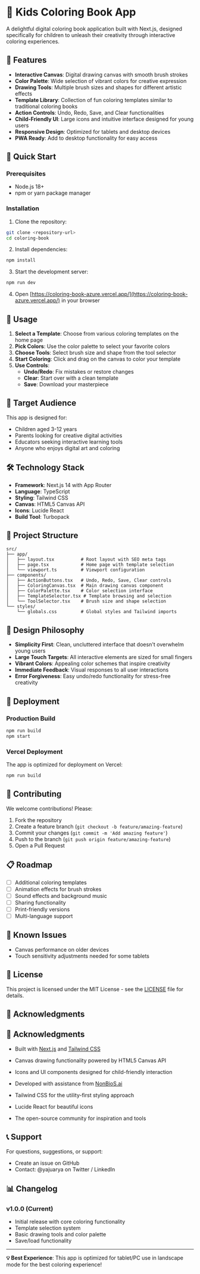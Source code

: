 # 🎨 Kids Coloring Book App

A delightful digital coloring book application built with Next.js, designed specifically for children to unleash their creativity through interactive coloring experiences.

## 🌟 Features

- **Interactive Canvas**: Digital drawing canvas with smooth brush strokes
- **Color Palette**: Wide selection of vibrant colors for creative expression
- **Drawing Tools**: Multiple brush sizes and shapes for different artistic effects
- **Template Library**: Collection of fun coloring templates similar to traditional coloring books
- **Action Controls**: Undo, Redo, Save, and Clear functionalities
- **Child-Friendly UI**: Large icons and intuitive interface designed for young users
- **Responsive Design**: Optimized for tablets and desktop devices
- **PWA Ready**: Add to desktop functionality for easy access

## 🚀 Quick Start

### Prerequisites
- Node.js 18+ 
- npm or yarn package manager

### Installation

1. Clone the repository:
```bash
git clone <repository-url>
cd coloring-book
```

2. Install dependencies:
```bash
npm install
```

3. Start the development server:
```bash
npm run dev
```

4. Open [https://coloring-book-azure.vercel.app/](https://coloring-book-azure.vercel.app/) in your browser

## 📱 Usage

1. **Select a Template**: Choose from various coloring templates on the home page
2. **Pick Colors**: Use the color palette to select your favorite colors
3. **Choose Tools**: Select brush size and shape from the tool selector
4. **Start Coloring**: Click and drag on the canvas to color your template
5. **Use Controls**: 
   - **Undo/Redo**: Fix mistakes or restore changes
   - **Clear**: Start over with a clean template
   - **Save**: Download your masterpiece

## 🎯 Target Audience

This app is designed for:
- Children aged 3-12 years
- Parents looking for creative digital activities
- Educators seeking interactive learning tools
- Anyone who enjoys digital art and coloring

## 🛠️ Technology Stack

- **Framework**: Next.js 14 with App Router
- **Language**: TypeScript
- **Styling**: Tailwind CSS
- **Canvas**: HTML5 Canvas API
- **Icons**: Lucide React
- **Build Tool**: Turbopack

## 📂 Project Structure

```
src/
├── app/
│   ├── layout.tsx          # Root layout with SEO meta tags
│   ├── page.tsx            # Home page with template selection
│   └── viewport.ts         # Viewport configuration
├── components/
│   ├── ActionButtons.tsx   # Undo, Redo, Save, Clear controls
│   ├── ColoringCanvas.tsx  # Main drawing canvas component
│   ├── ColorPalette.tsx    # Color selection interface
│   ├── TemplateSelector.tsx # Template browsing and selection
│   └── ToolSelector.tsx    # Brush size and shape selection
└── styles/
    └── globals.css         # Global styles and Tailwind imports
```

## 🎨 Design Philosophy

- **Simplicity First**: Clean, uncluttered interface that doesn't overwhelm young users
- **Large Touch Targets**: All interactive elements are sized for small fingers
- **Vibrant Colors**: Appealing color schemes that inspire creativity
- **Immediate Feedback**: Visual responses to all user interactions
- **Error Forgiveness**: Easy undo/redo functionality for stress-free creativity

## 🚀 Deployment

### Production Build
```bash
npm run build
npm start
```

### Vercel Deployment
The app is optimized for deployment on Vercel:
```bash
npm run build
```

## 🤝 Contributing

We welcome contributions! Please:

1. Fork the repository
2. Create a feature branch (`git checkout -b feature/amazing-feature`)
3. Commit your changes (`git commit -m 'Add amazing feature'`)
4. Push to the branch (`git push origin feature/amazing-feature`)
5. Open a Pull Request

## 📋 Roadmap

- [ ] Additional coloring templates
- [ ] Animation effects for brush strokes
- [ ] Sound effects and background music
- [ ] Sharing functionality
- [ ] Print-friendly versions
- [ ] Multi-language support

## 🐛 Known Issues

- Canvas performance on older devices
- Touch sensitivity adjustments needed for some tablets

## 📄 License

This project is licensed under the MIT License - see the [LICENSE](LICENSE) file for details.

## 🙏 Acknowledgments
## 🙏 Acknowledgments

- Built with [Next.js](https://nextjs.org/) and [Tailwind CSS](https://tailwindcss.com/)
- Canvas drawing functionality powered by HTML5 Canvas API
- Icons and UI components designed for child-friendly interaction
- Developed with assistance from [NonBioS.ai](https://nonbios.ai/)

- Tailwind CSS for the utility-first styling approach
- Lucide React for beautiful icons
- The open-source community for inspiration and tools

## 📞 Support

For questions, suggestions, or support:
- Create an issue on GitHub
- Contact: @yajuarya on Twitter / LinkedIn

## 📊 Changelog

### v1.0.0 (Current)
- Initial release with core coloring functionality
- Template selection system
- Basic drawing tools and color palette
- Save/load functionality

---

**💡 Best Experience**: This app is optimized for tablet/PC use in landscape mode for the best coloring experience!
